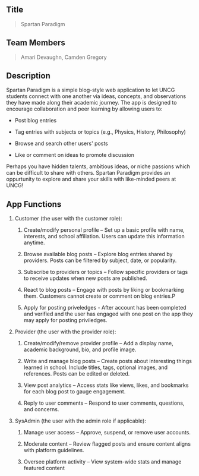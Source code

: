 ## Title
> Spartan Paradigm

## Team Members
> Amari Devaughn, Camden Gregory

## Description 
Spartan Paradigm is a simple blog-style web application to let UNCG students
connect with one another via ideas, concepts, and observations
they have made along their academic journey. The app is designed to 
encourage collaboration and peer learning by allowing users to:

- Post blog entries

- Tag entries with subjects or topics (e.g., Physics, History, Philosophy)

- Browse and search other users' posts

- Like or comment on ideas to promote discussion

Perhaps you have hidden talents, ambitious ideas, or niche passions which can be difficult
to share with others. Spartan Paradigm provides an oppurtunity to explore and share your skills
with like-minded peers at UNCG! 

## App Functions

1. Customer (the user with the customer role):
   
   1. Create/modify personal profile – Set up a basic profile with name, interests, and school affiliation. Users can update this information anytime.

   2. Browse available blog posts – Explore blog entries shared by providers. Posts can be filtered by subject, date, or popularity.

   3. Subscribe to providers or topics – Follow specific providers or tags to receive updates when new posts are published.

   4. React to blog posts – Engage with posts by liking or bookmarking them. Customers cannot create or comment on blog entries.P

   5. Apply for posting priveledges - After account has been completed and verified and the user has engaged with one post on the app they may apply for posting priviledges. 


2. Provider (the user with the provider role):
   
    1. Create/modify/remove provider profile – Add a display name, academic background, bio, and profile image.

    2. Write and manage blog posts – Create posts about interesting things learned in school. Include titles, tags, optional images, and references. Posts can be edited or deleted. 

    3. View post analytics – Access stats like views, likes, and bookmarks for each blog post to gauge engagement.

    4. Reply to user comments – Respond to user comments, questions, and concerns. 

3. SysAdmin (the user with the admin role if applicable):
    
    1. Manage user access – Approve, suspend, or remove user accounts.

    2. Moderate content – Review flagged posts and ensure content aligns with platform guidelines.

    3. Oversee platform activity – View system-wide stats and manage featured content

